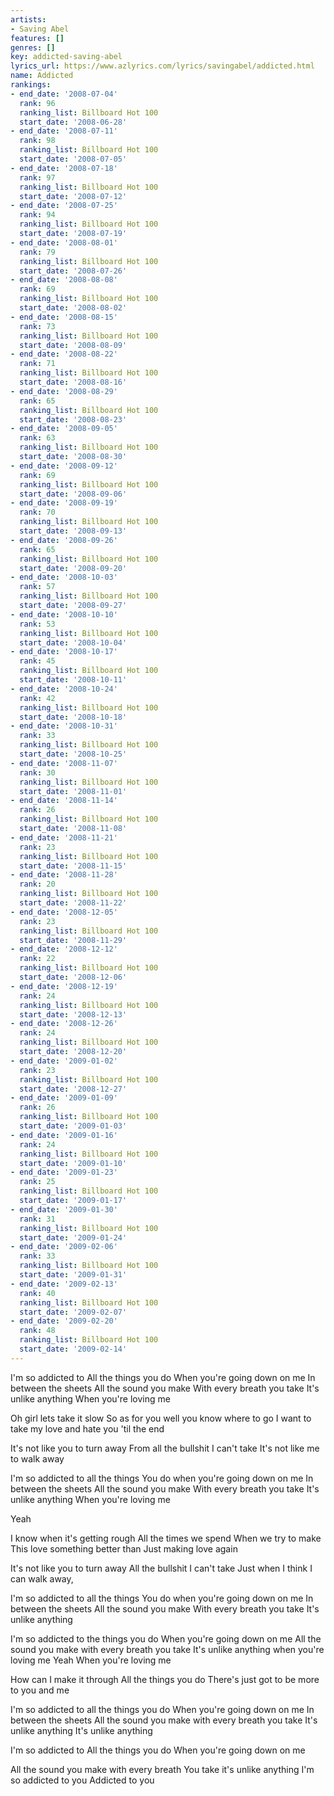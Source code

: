 ```yaml
---
artists:
- Saving Abel
features: []
genres: []
key: addicted-saving-abel
lyrics_url: https://www.azlyrics.com/lyrics/savingabel/addicted.html
name: Addicted
rankings:
- end_date: '2008-07-04'
  rank: 96
  ranking_list: Billboard Hot 100
  start_date: '2008-06-28'
- end_date: '2008-07-11'
  rank: 98
  ranking_list: Billboard Hot 100
  start_date: '2008-07-05'
- end_date: '2008-07-18'
  rank: 97
  ranking_list: Billboard Hot 100
  start_date: '2008-07-12'
- end_date: '2008-07-25'
  rank: 94
  ranking_list: Billboard Hot 100
  start_date: '2008-07-19'
- end_date: '2008-08-01'
  rank: 79
  ranking_list: Billboard Hot 100
  start_date: '2008-07-26'
- end_date: '2008-08-08'
  rank: 69
  ranking_list: Billboard Hot 100
  start_date: '2008-08-02'
- end_date: '2008-08-15'
  rank: 73
  ranking_list: Billboard Hot 100
  start_date: '2008-08-09'
- end_date: '2008-08-22'
  rank: 71
  ranking_list: Billboard Hot 100
  start_date: '2008-08-16'
- end_date: '2008-08-29'
  rank: 65
  ranking_list: Billboard Hot 100
  start_date: '2008-08-23'
- end_date: '2008-09-05'
  rank: 63
  ranking_list: Billboard Hot 100
  start_date: '2008-08-30'
- end_date: '2008-09-12'
  rank: 69
  ranking_list: Billboard Hot 100
  start_date: '2008-09-06'
- end_date: '2008-09-19'
  rank: 70
  ranking_list: Billboard Hot 100
  start_date: '2008-09-13'
- end_date: '2008-09-26'
  rank: 65
  ranking_list: Billboard Hot 100
  start_date: '2008-09-20'
- end_date: '2008-10-03'
  rank: 57
  ranking_list: Billboard Hot 100
  start_date: '2008-09-27'
- end_date: '2008-10-10'
  rank: 53
  ranking_list: Billboard Hot 100
  start_date: '2008-10-04'
- end_date: '2008-10-17'
  rank: 45
  ranking_list: Billboard Hot 100
  start_date: '2008-10-11'
- end_date: '2008-10-24'
  rank: 42
  ranking_list: Billboard Hot 100
  start_date: '2008-10-18'
- end_date: '2008-10-31'
  rank: 33
  ranking_list: Billboard Hot 100
  start_date: '2008-10-25'
- end_date: '2008-11-07'
  rank: 30
  ranking_list: Billboard Hot 100
  start_date: '2008-11-01'
- end_date: '2008-11-14'
  rank: 26
  ranking_list: Billboard Hot 100
  start_date: '2008-11-08'
- end_date: '2008-11-21'
  rank: 23
  ranking_list: Billboard Hot 100
  start_date: '2008-11-15'
- end_date: '2008-11-28'
  rank: 20
  ranking_list: Billboard Hot 100
  start_date: '2008-11-22'
- end_date: '2008-12-05'
  rank: 23
  ranking_list: Billboard Hot 100
  start_date: '2008-11-29'
- end_date: '2008-12-12'
  rank: 22
  ranking_list: Billboard Hot 100
  start_date: '2008-12-06'
- end_date: '2008-12-19'
  rank: 24
  ranking_list: Billboard Hot 100
  start_date: '2008-12-13'
- end_date: '2008-12-26'
  rank: 24
  ranking_list: Billboard Hot 100
  start_date: '2008-12-20'
- end_date: '2009-01-02'
  rank: 23
  ranking_list: Billboard Hot 100
  start_date: '2008-12-27'
- end_date: '2009-01-09'
  rank: 26
  ranking_list: Billboard Hot 100
  start_date: '2009-01-03'
- end_date: '2009-01-16'
  rank: 24
  ranking_list: Billboard Hot 100
  start_date: '2009-01-10'
- end_date: '2009-01-23'
  rank: 25
  ranking_list: Billboard Hot 100
  start_date: '2009-01-17'
- end_date: '2009-01-30'
  rank: 31
  ranking_list: Billboard Hot 100
  start_date: '2009-01-24'
- end_date: '2009-02-06'
  rank: 33
  ranking_list: Billboard Hot 100
  start_date: '2009-01-31'
- end_date: '2009-02-13'
  rank: 40
  ranking_list: Billboard Hot 100
  start_date: '2009-02-07'
- end_date: '2009-02-20'
  rank: 48
  ranking_list: Billboard Hot 100
  start_date: '2009-02-14'
---
```


I'm so addicted to
All the things you do
When you're going down on me
In between the sheets
All the sound you make
With every breath you take
It's unlike anything
When you're loving me

Oh girl lets take it slow
So as for you well you know where to go
I want to take my love and hate you 'til the end

It's not like you to turn away
From all the bullshit I can't take
It's not like me to walk away

I'm so addicted to all the things
You do when you're going down on me
In between the sheets
All the sound you make
With every breath you take
It's unlike anything
When you're loving me

Yeah

I know when it's getting rough
All the times we spend
When we try to make
This love something better than
Just making love again

It's not like you to turn away
All the bullshit I can't take
Just when I think I can walk away,

I'm so addicted to all the things
You do when you're going down on me
In between the sheets
All the sound you make
With every breath you take
It's unlike anything

I'm so addicted to the things you do
When you're going down on me
All the sound you make with every breath you take
It's unlike anything when you're loving me
Yeah
When you're loving me

How can I make it through
All the things you do
There's just got to be more to you and me

I'm so addicted to all the things you do
When you're going down on me
In between the sheets
All the sound you make with every breath you take
It's unlike anything
It's unlike anything

I'm so addicted to
All the things you do
When you're going down on me

All the sound you make with every breath
You take it's unlike anything
I'm so addicted to you
Addicted to you



